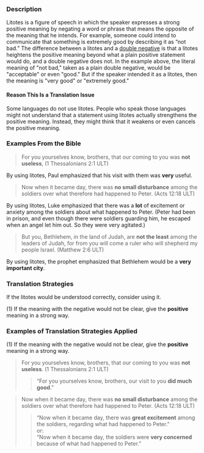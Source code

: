 ### Description

Litotes is a figure of speech in which the speaker expresses a strong positive meaning by negating a word or phrase that means the opposite of the meaning that he intends. For example, someone could intend to communicate that something is extremely good by describing it as “not bad.” The difference between a litotes and a [double negative](../figs-doublenegatives/01.md) is that a litotes heightens the positive meaning beyond what a plain positive statement would do, and a double negative does not. In the example above, the literal meaning of "not bad," taken as a plain double negative, would be "acceptable" or even "good." But if the speaker intended it as a litotes, then the meaning is "very good" or "extremely good."

#### Reason This Is a Translation Issue

Some languages do not use litotes. People who speak those languages might not understand that a statement using litotes actually strengthens the positive meaning. Instead, they might think that it weakens or even cancels the positive meaning.

### Examples From the Bible

> For you yourselves know, brothers, that our coming to you was **not useless**, (1 Thessalonians 2:1 ULT)

By using litotes, Paul emphasized that his visit with them was **very** useful.

> Now when it became day, there was **no small disturbance** among the soldiers over what therefore had happened to Peter. (Acts 12:18 ULT)

By using litotes, Luke emphasized that there was a **lot** of excitement or anxiety among the soldiers about what happened to Peter. (Peter had been in prison, and even though there were soldiers guarding him, he escaped when an angel let him out. So they were very agitated.)

> But you, Bethlehem, in the land of Judah,
> are **not the least** among the leaders of Judah,
> for from you will come a ruler
> who will shepherd my people Israel. (Matthew 2:6 ULT)

By using litotes, the prophet emphasized that Bethlehem would be a **very important city**.

### Translation Strategies

If the litotes would be understood correctly, consider using it.

(1) If the meaning with the negative would not be clear, give the **positive** meaning in a strong way.

### Examples of Translation Strategies Applied

(1) If the meaning with the negative would not be clear, give the **positive** meaning in a strong way.

> For you yourselves know, brothers, that our coming to you was **not useless**. (1 Thessalonians 2:1 ULT)
> > “For you yourselves know, brothers, our visit to you **did much good**.”

> Now when it became day, there was **no small disturbance** among the soldiers over what therefore had happened to Peter. (Acts 12:18 ULT)
> > “Now when it became day, there was **great excitement** among the soldiers, regarding what had happened to Peter.”<br>
or:<br>
> > “Now when it became day, the soldiers were **very concerned** because of what had happened to Peter.”
